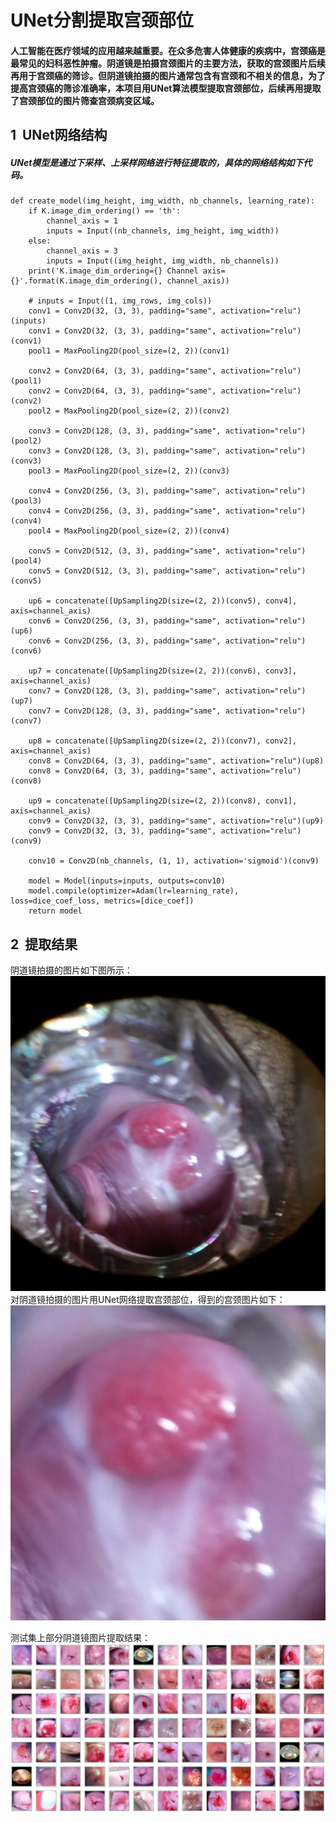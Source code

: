 # UNet分割提取宫颈部位 
#### 人工智能在医疗领域的应用越来越重要。在众多危害人体健康的疾病中，宫颈癌是最常见的妇科恶性肿瘤。阴道镜是拍摄宫颈图片的主要方法，获取的宫颈图片后续再用于宫颈癌的筛诊。但阴道镜拍摄的图片通常包含有宫颈和不相关的信息，为了提高宫颈癌的筛诊准确率，本项目用UNet算法模型提取宫颈部位，后续再用提取了宫颈部位的图片筛查宫颈病变区域。


## 1 &nbsp;UNet网络结构 
##### UNet模型是通过下采样、上采样网络进行特征提取的，具体的网络结构如下代码。
	def create_model(img_height, img_width, nb_channels, learning_rate):
	    if K.image_dim_ordering() == 'th':
	        channel_axis = 1
	        inputs = Input((nb_channels, img_height, img_width))
	    else:
	        channel_axis = 3
	        inputs = Input((img_height, img_width, nb_channels))
	    print('K.image_dim_ordering={} Channel axis={}'.format(K.image_dim_ordering(), channel_axis))
	
	    # inputs = Input((1, img_rows, img_cols))
	    conv1 = Conv2D(32, (3, 3), padding="same", activation="relu")(inputs)
	    conv1 = Conv2D(32, (3, 3), padding="same", activation="relu")(conv1)
	    pool1 = MaxPooling2D(pool_size=(2, 2))(conv1)
	
	    conv2 = Conv2D(64, (3, 3), padding="same", activation="relu")(pool1)
	    conv2 = Conv2D(64, (3, 3), padding="same", activation="relu")(conv2)
	    pool2 = MaxPooling2D(pool_size=(2, 2))(conv2)
	
	    conv3 = Conv2D(128, (3, 3), padding="same", activation="relu")(pool2)
	    conv3 = Conv2D(128, (3, 3), padding="same", activation="relu")(conv3)
	    pool3 = MaxPooling2D(pool_size=(2, 2))(conv3)
	
	    conv4 = Conv2D(256, (3, 3), padding="same", activation="relu")(pool3)
	    conv4 = Conv2D(256, (3, 3), padding="same", activation="relu")(conv4)
	    pool4 = MaxPooling2D(pool_size=(2, 2))(conv4)
	
	    conv5 = Conv2D(512, (3, 3), padding="same", activation="relu")(pool4)
	    conv5 = Conv2D(512, (3, 3), padding="same", activation="relu")(conv5)
	
	    up6 = concatenate([UpSampling2D(size=(2, 2))(conv5), conv4], axis=channel_axis)
	    conv6 = Conv2D(256, (3, 3), padding="same", activation="relu")(up6)
	    conv6 = Conv2D(256, (3, 3), padding="same", activation="relu")(conv6)
	
	    up7 = concatenate([UpSampling2D(size=(2, 2))(conv6), conv3], axis=channel_axis)
	    conv7 = Conv2D(128, (3, 3), padding="same", activation="relu")(up7)
	    conv7 = Conv2D(128, (3, 3), padding="same", activation="relu")(conv7)
	
	    up8 = concatenate([UpSampling2D(size=(2, 2))(conv7), conv2], axis=channel_axis)
	    conv8 = Conv2D(64, (3, 3), padding="same", activation="relu")(up8)
	    conv8 = Conv2D(64, (3, 3), padding="same", activation="relu")(conv8)
	
	    up9 = concatenate([UpSampling2D(size=(2, 2))(conv8), conv1], axis=channel_axis)
	    conv9 = Conv2D(32, (3, 3), padding="same", activation="relu")(up9)
	    conv9 = Conv2D(32, (3, 3), padding="same", activation="relu")(conv9)
	
	    conv10 = Conv2D(nb_channels, (1, 1), activation='sigmoid')(conv9)
	
	    model = Model(inputs=inputs, outputs=conv10)
	    model.compile(optimizer=Adam(lr=learning_rate), loss=dice_coef_loss, metrics=[dice_coef])
    	return model

 

## 2 &nbsp;提取结果 
阴道镜拍摄的图片如下图所示：      
![阴道镜图片](./image/colorscope.png)  
对阴道镜拍摄的图片用UNet网络提取宫颈部位，得到的宫颈图片如下：  
![宫颈图片](./image/cervix.jpg)

测试集上部分阴道镜图片提取结果：
![宫颈图片](./image/preview.jpg)
 
